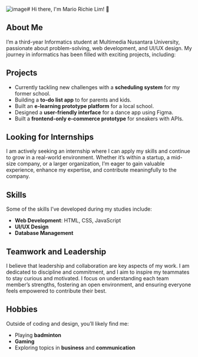 ![image](https://github.com/user-attachments/assets/77a0bd52-2060-47c7-be57-22f9762d6c86)# Hi there, I'm Mario Richie Lim! 👋

## About Me
I’m a third-year Informatics student at Multimedia Nusantara University, passionate about problem-solving, web development, and UI/UX design. My journey in informatics has been filled with exciting projects, including:

## Projects
- Currently tackling new challenges with a **scheduling system** for my former school.
- Building a **to-do list app** to for parents and kids.
- Built an **e-learning prototype platform** for a local school.
- Designed a **user-friendly interface** for a dance app using Figma.
- Built a **frontend-only e-commerce prototype** for sneakers with APIs.

## Looking for Internships
I am actively seeking an internship where I can apply my skills and continue to grow in a real-world environment. Whether it’s within a startup, a mid-size company, or a larger organization, I’m eager to gain valuable experience, enhance my expertise, and contribute meaningfully to the company.

## Skills
Some of the skills I’ve developed during my studies include:
- **Web Development**: HTML, CSS, JavaScript
- **UI/UX Design**
- **Database Management**

## Teamwork and Leadership
I believe that leadership and collaboration are key aspects of my work. I am dedicated to discipline and commitment, and I aim to inspire my teammates to stay curious and motivated. I focus on understanding each team member’s strengths, fostering an open environment, and ensuring everyone feels empowered to contribute their best.

## Hobbies
Outside of coding and design, you’ll likely find me:
- Playing **badminton**
- **Gaming**
- Exploring topics in **business** and **communication**
